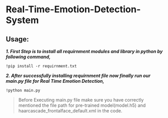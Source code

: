 # Real-Time-Emotion-Detection-System
## Usage:
***1. First Step is to install all requirnment modules and library in python by following command,*** 
```
!pip install -r requirnment.txt
```
***2. After successfully installing requirnment file now finally run our main.py file for Real Time Emotion Detection,***
```
!python main.py
```
> Before Executing main.py file make sure you have correctly mentioned the file path for pre-trained model(model.h5) and haarcascade_frontalface_default.xml in the code.
